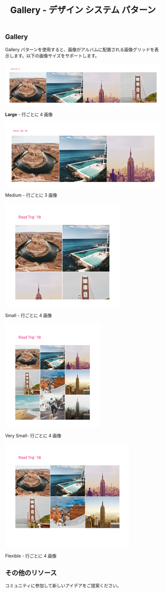 ﻿---
title: Gallery - デザイン システム パターン
_description: Gallery パターン シンボルは画像グリッドを提供します。画像をアルバムにグループ化するヘッダーがあります。
_keywords: デザイン システム, Sketch, Ignite UI for Angular, パターン, UI ライブラリ, ウィジェット
_language: ja
---

## Gallery

Gallery パターンを使用すると、画像がアルバムに配置される画像グリッドを表示します。以下の画像サイズをサポートします。

<img class="responsive-img" src="../images/gallery_large.png" srcset="../images/gallery_large@2x.png 2x" />

**Large** - 行ごとに 4 画像

<img class="responsive-img" src="../images/gallery_medium.png" srcset="../images/gallery_medium@2x.png 2x" />

Medium - 行ごとに 3 画像

<img class="responsive-img" src="../images/gallery_small.png" srcset="../images/gallery_small@2x.png 2x" />

Small - 行ごとに 4 画像

<img class="responsive-img" src="../images/gallery_very-small.png" srcset="../images/gallery_very-small@2x.png 2x" />

Very Small- 行ごとに 4 画像

<img class="responsive-img" src="../images/gallery_flexible.png" srcset="../images/gallery_flexible@2x.png 2x" />

Flexible - 行ごとに 4 画像

## その他のリソース

コミュニティに参加して新しいアイデアをご提案ください。


